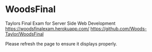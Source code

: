 # WoodsFinal
Taylors Final Exam for Server Side Web Development
https://woodsfinalexam.herokuapp.com/
https://github.com/Woods-Taylor/WoodsFinal

Please refresh the page to ensure it displays properly.


